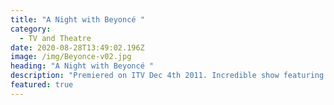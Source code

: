 ```yaml
---
title: "A Night with Beyoncé "
category:
  - TV and Theatre
date: 2020-08-28T13:49:02.196Z
image: /img/Beyonce-v02.jpg
heading: "A Night with Beyoncé "
description: "Premiered on ITV Dec 4th 2011. Incredible show featuring some of her biggest hits and fan a Q&A.\t\t\t\t\t"
featured: true
---
```

